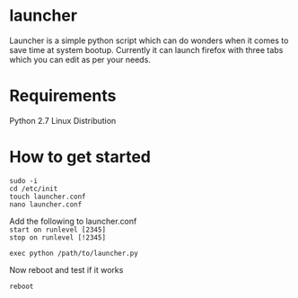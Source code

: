 # launcher
Launcher is a simple python script which can do wonders when it comes to save time at system bootup.
Currently it can launch firefox with three tabs which you can edit as per your needs.

# Requirements
  Python 2.7
  Linux Distribution
  
# How to get started
  `sudo -i`  
  `cd /etc/init`  
  `touch launcher.conf`  
  `nano launcher.conf`  
  
  Add the following to launcher.conf  
  `start on runlevel [2345]`  
  `stop on runlevel [!2345]`  

  `exec python /path/to/launcher.py`  
  
  Now reboot and test if it works
  
  `reboot`

